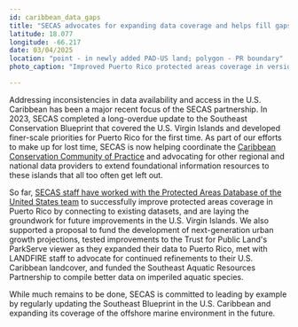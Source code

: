 ```yaml
---
id: caribbean_data_gaps
title: "SECAS advocates for expanding data coverage and helps fill gaps in the U.S. Caribbean"
latitude: 18.077
longitude: -66.217
date: 03/04/2025
location: "point - in newly added PAD-US land; polygon - PR boundary"
photo_caption: "Improved Puerto Rico protected areas coverage in version 4.0 of PAD-US."

---
```


Addressing inconsistencies in data availability and access in the U.S. Caribbean has been a major recent focus of the SECAS partnership. In 2023, SECAS completed a long-overdue update to the Southeast Conservation Blueprint that covered the U.S. Virgin Islands and developed finer-scale priorities for Puerto Rico for the first time. As part of our efforts to make up for lost time, SECAS is now helping coordinate the [Caribbean Conservation Community of Practice](https://secasc.ncsu.edu/resources/caribbean-community-of-practice/) and advocating for other regional and national data providers to extend foundational information resources to these islands that all too often get left out.


So far, [SECAS staff have worked with the Protected Areas Database of the United States team](https://secassoutheast.org/2024/06/25/Working-to-improve-existing-datasets-a-spotlight-on-PAD-US.html) to successfully improve protected areas coverage in Puerto Rico by connecting to existing datasets, and are laying the groundwork for future improvements in the U.S. Virgin Islands. We also supported a proposal to fund the development of next-generation urban growth projections, tested improvements to the Trust for Public Land's ParkServe viewer as they expanded their data to Puerto Rico, met with LANDFIRE staff to advocate for continued refinements to their U.S. Caribbean landcover, and funded the Southeast Aquatic Resources Partnership to compile better data on imperiled aquatic species.


While much remains to be done, SECAS is committed to leading by example by regularly updating the Southeast Blueprint in the U.S. Caribbean and expanding its coverage of the offshore marine environment in the future.


